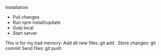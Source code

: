Installation:
 - Pull changes
 - Run npm install/update
 - Gulp local
 - Start server

This is for my bad memory:
Add all new files: git add .
Store changes: git commit
Send files: git push

